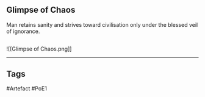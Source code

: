 ## Glimpse of Chaos
Man retains sanity and strives toward civilisation
only under the blessed veil of ignorance.
##
![[Glimpse of Chaos.png]]

---
## Tags
#Artefact
#PoE1